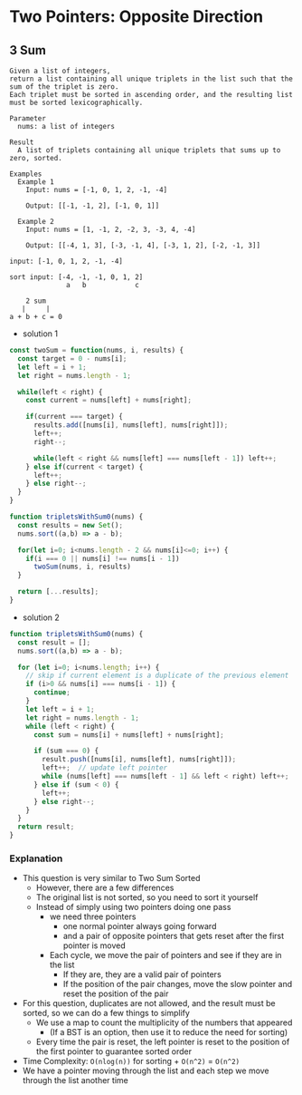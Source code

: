 # Two Pointers: Opposite Direction
## 3 Sum
```
Given a list of integers,
return a list containing all unique triplets in the list such that the sum of the triplet is zero.
Each triplet must be sorted in ascending order, and the resulting list must be sorted lexicographically.

Parameter
  nums: a list of integers

Result
  A list of triplets containing all unique triplets that sums up to zero, sorted.

Examples
  Example 1
    Input: nums = [-1, 0, 1, 2, -1, -4]

    Output: [[-1, -1, 2], [-1, 0, 1]]

  Example 2
    Input: nums = [1, -1, 2, -2, 3, -3, 4, -4]

    Output: [[-4, 1, 3], [-3, -1, 4], [-3, 1, 2], [-2, -1, 3]]
```
```
input: [-1, 0, 1, 2, -1, -4]

sort input: [-4, -1, -1, 0, 1, 2]
              a   b            c

    2 sum
   |     |
a + b + c = 0
```
- solution 1
```javascript
const twoSum = function(nums, i, results) {
  const target = 0 - nums[i];
  let left = i + 1;
  let right = nums.length - 1;

  while(left < right) {
    const current = nums[left] + nums[right];

    if(current === target) {
      results.add([nums[i], nums[left], nums[right]]);
      left++;
      right--;

      while(left < right && nums[left] === nums[left - 1]) left++;
    } else if(current < target) {
      left++;
    } else right--;
  }
}

function tripletsWithSum0(nums) {
  const results = new Set();
  nums.sort((a,b) => a - b);

  for(let i=0; i<nums.length - 2 && nums[i]<=0; i++) {
    if(i === 0 || nums[i] !== nums[i - 1]) 
      twoSum(nums, i, results)
  }

  return [...results];
}
```
- solution 2
```javascript
function tripletsWithSum0(nums) {
  const result = [];
  nums.sort((a,b) => a - b);

  for (let i=0; i<nums.length; i++) {
    // skip if current element is a duplicate of the previous element
    if (i>0 && nums[i] === nums[i - 1]) {
      continue;
    }
    let left = i + 1;
    let right = nums.length - 1;
    while (left < right) {
      const sum = nums[i] + nums[left] + nums[right];

      if (sum === 0) {
        result.push([nums[i], nums[left], nums[right]]);
        left++;  // update left pointer
        while (nums[left] === nums[left - 1] && left < right) left++;  // keep shifting left pointer if is duplicate
      } else if (sum < 0) {
        left++;
      } else right--;
    }
  }
  return result;
}
```
### Explanation
- This question is very similar to Two Sum Sorted
  - However, there are a few differences
  - The original list is not sorted, so you need to sort it yourself
  - Instead of simply using two pointers doing one pass
    - we need three pointers
      - one normal pointer always going forward
      - and a pair of opposite pointers that gets reset after the first pointer is moved
    - Each cycle, we move the pair of pointers and see if they are in the list
      - If they are, they are a valid pair of pointers
      - If the position of the pair changes, move the slow pointer and reset the position of the pair
- For this question, duplicates are not allowed, and the result must be sorted, so we can do a few things to simplify
  - We use a map to count the multiplicity of the numbers that appeared
    - (If a BST is an option, then use it to reduce the need for sorting)
  - Every time the pair is reset, the left pointer is reset to the position of the first pointer to guarantee sorted order
- Time Complexity: `O(nlog(n))` for sorting + `O(n^2)` = `O(n^2)`
- We have a pointer moving through the list and each step we move through the list another time
